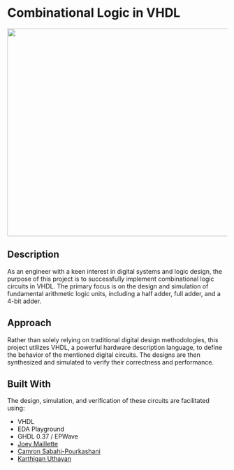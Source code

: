 
# Combinational Logic in VHDL

<p align="center">
  <img width="910" height="476" src="https://github.com/joeymaillette04/vhdl/assets/71158927/9c9820ea-df22-4385-bcf7-e258fae84d02">
</p>


## Description
As an engineer with a keen interest in digital systems and logic design, the purpose of this project is to successfully implement combinational logic circuits in VHDL. The primary focus is on the design and simulation of fundamental arithmetic logic units, including a half adder, full adder, and a 4-bit adder.


## Approach
Rather than solely relying on traditional digital design methodologies, this project utilizes VHDL, a powerful hardware description language, to define the behavior of the mentioned digital circuits. The designs are then synthesized and simulated to verify their correctness and performance.


## Built With
The design, simulation, and verification of these circuits are facilitated using:

* VHDL
* EDA Playground
* GHDL 0.37 / EPWave
* [Joey Maillette](https://www.linkedin.com/in/joeymaillette/)
* [Camron Sabahi-Pourkashani](https://www.linkedin.com/in/camron-sabahi/)
* [Karthigan Uthayan](https://www.linkedin.com/in/karthiganu2004/)



